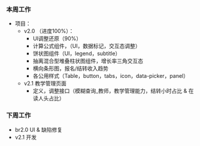 ### 本周工作
* 项目：
    * v2.0 （进度100%）：
        * UI调整还原（90%）
        * 计算公式组件，（UI，数据标记，交互态调整）
        * 饼状图组件（UI，legend，subtitle）
        * 抽离混合型堆叠柱状图组件，增长率三角交互态
        * 横向条形图，报名/结转收入趋势
        * 各公用样式（Table，button，tabs，icon，data-picker，panel）
    * v2.1  教学管理页面
        * 定义，调整接口（模糊查询_教师，教学管理能力，结转小时占比 & 在读人头占比）


### 下周工作
* br2.0 UI & 缺陷修复
* v2.1 开发







